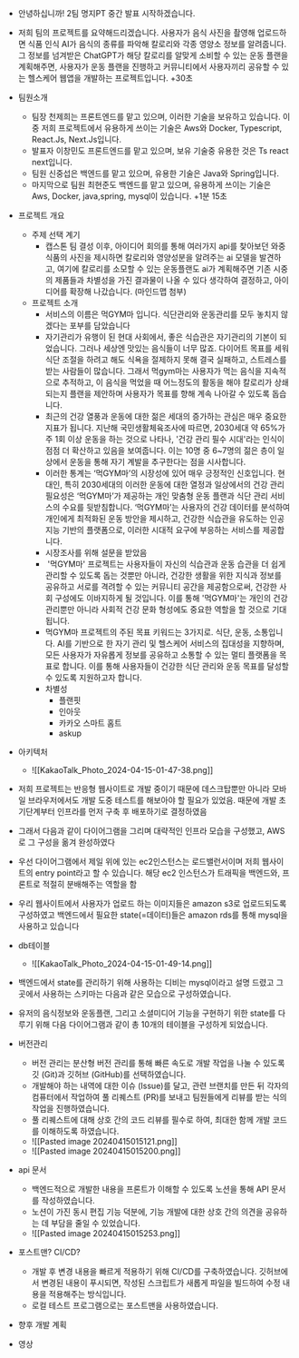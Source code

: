 - 안녕하십니까! 2팀 명지PT 중간 발표 시작하겠습니다.
- 저희 팀의 프로젝트를 요약해드리겠습니다. 사용자가 음식 사진을 촬영해 업로드하면 식품 인식 AI가 음식의 종류를 파악해 칼로리와 각종 영양소 정보를 알려줍니다. 그 정보를 넘겨받은 ChatGPT가 해당 칼로리를 알맞게 소비할 수 있는 운동 플랜을 계획해주면, 사용자가 운동 플랜을 진행하고 커뮤니티에서 사용자끼리 공유할 수 있는 헬스케어 웹앱을 개발하는 프로젝트입니다.
+30초
- 팀원소개
	- 팀장 천제희는 프론트엔드를 맡고 있으며, 이러한 기술을 보유하고 있습니다. 이 중 저희 프로젝트에서 유용하게 쓰이는 기술은 Aws와 Docker,  Typescript, React.Js, Next.Js입니다.
	- 발표자 이창민도 프론트엔드를 맡고 있으며, 보유 기술중 유용한 것은 Ts react next입니다.
	- 팀원 신중섭은 백엔드를 맡고 있으며, 유용한 기술은 Java와 Spring입니다.
	- 마지막으로 팀원 최현준도 백엔드를 맡고 있으며, 유용하게 쓰이는 기술은 Aws, Docker, java,spring, mysql이 있습니다.
+1분 15초
- 프로젝트 개요
	- 주제 선택 계기
		- 캡스톤 팀 결성 이후, 아이디어 회의를 통해 여러가지 api를 찾아보던 와중 식품의 사진을 제시하면 칼로리와 영양성분을 알려주는 ai 모델을 발견하고, 여기에 칼로리를 소모할 수 있는 운동플랜도 ai가 계획해주면 기존 시중의 제품들과 차별성을 가진 결과물이 나올 수 있다 생각하여 결정하고, 아이디어를 확장해 나갔습니다. (마인드맵 첨부)
	- 프로젝트 소개
		- 서비스의 이름은 먹GYM마 입니다. 식단관리와 운동관리를 모두 놓치지 않겠다는 포부를 담았습니다
		- 자기관리가 유행이 된 현대 사회에서, 좋은 식습관은 자기관리의 기본이 되었습니다. 그러나 세상엔 맛있는 음식들이 너무 많죠. 다이어트 목표를 세워 식단 조절을 하려고 해도 식욕을 절제하지 못해 결국 실패하고, 스트레스를 받는 사람들이 많습니다. 그래서 먹gym마는 사용자가 먹는 음식을 지속적으로 추적하고, 이 음식을 먹었을 때 어느정도의 활동을 해야 칼로리가 상쇄되는지 플랜을 제안하며 사용자가 목표를 향해 계속 나아갈 수 있도록 돕습니다.
		- 최근의 건강 열풍과 운동에 대한 젊은 세대의 증가하는 관심은 매우 중요한 지표가 됩니다. 지난해 국민생활체육조사에 따르면, 2030세대 약 65%가 주 1회 이상 운동을 하는 것으로 나타나, '건강 관리 필수 시대'라는 인식이 점점 더 확산하고 있음을 보여줍니다. 이는 10명 중 6~7명의 젊은 층이 일상에서 운동을 통해 자기 계발을 추구한다는 점을 시사합니다.
		- 이러한 통계는 ‘먹GYM마’의 시장성에 있어 매우 긍정적인 신호입니다. 현대인, 특히 2030세대의 이러한 운동에 대한 열정과 일상에서의 건강 관리 필요성은 ‘먹GYM마’가 제공하는 개인 맞춤형 운동 플랜과 식단 관리 서비스의 수요를 뒷받침합니다. ‘먹GYM마’는 사용자의 건강 데이터를 분석하여 개인에게 최적화된 운동 방안을 제시하고, 건강한 식습관을 유도하는 인공지능 기반의 플랫폼으로, 이러한 시대적 요구에 부응하는 서비스를 제공합니다.
		- 시장조사를 위해 설문을 받았음
		-  '먹GYM마' 프로젝트는 사용자들이 자신의 식습관과 운동 습관을 더 쉽게 관리할 수 있도록 돕는 것뿐만 아니라, 건강한 생활을 위한 지식과 정보를 공유하고 서로를 격려할 수 있는 커뮤니티 공간을 제공함으로써, 건강한 사회 구성에도 이바지하게 될 것입니다. 이를 통해 '먹GYM마'는 개인의 건강 관리뿐만 아니라 사회적 건강 문화 형성에도 중요한 역할을 할 것으로 기대됩니다.
		- 먹GYM마 프로젝트의 주된 목표 키워드는 3가지로. 식단, 운동, 소통입니다. AI를 기반으로 한 자기 관리 및 헬스케어 서비스의 집대성을 지향하며, 모든 사용자가 자유롭게 정보를 공유하고 소통할 수 있는 멀티 플랫폼을 목표로 합니다. 이를 통해 사용자들이 건강한 식단 관리와 운동 목표를 달성할 수 있도록 지원하고자 합니다.
		- 차별성
			- 플랜핏
			- 인아웃
			- 카카오 스마트 홈트
			- askup
- 아키텍처
	- ![[KakaoTalk_Photo_2024-04-15-01-47-38.png]]
- 저희 프로젝트는 반응형 웹사이트로 개발 중이기 때문에 데스크탑뿐만 아니라 모바일 브라우저에서도 개발 도중 테스트를 해보아야 할 필요가 있었음. 때문에 개발 초기단계부터 인프라를 먼저 구축 후 배포하기로 결정하였음
- 그래서 다음과 같이 다이어그램을 그리며 대략적인 인프라 모습을 구성했고, AWS로 그 구성을 옮겨 완성하였다
- 우선 다이어그램에서 제일 위에 있는 ec2인스턴스는 로드밸런서이며 저희 웹사이트의 entry point라고 할 수 있습니다. 해당 ec2 인스턴스가 트래픽을 백엔드와, 프론트로 적절히 분배해주는 역할을 함
- 우리 웹사이트에서 사용자가 업로드 하는 이미지들은 amazon s3로 업로드되도록 구성하였고 백엔드에서 필요한 state(=데이터)들은 amazon rds를 통해 mysql을 사용하고 있습니다

- db테이블
	- ![[KakaoTalk_Photo_2024-04-15-01-49-14.png]]
- 백엔드에서 state를 관리하기 위해 사용하는 디비는 mysql이라고 설명 드렸고 그곳에서 사용하는 스키마는 다음과 같은 모습으로 구성하였습니다.
- 유저의 음식정보와 운동플랜, 그리고 소셜미디어 기능을 구현하기 위한 state를 다루기 위해 다음 다이어그램과 같이 총 10개의 테이블을 구성하게 되었습니다.

- 버전관리
	- 버전 관리는 분산형 버전 관리를 통해 빠른 속도로 개발 작업을 나눌 수 있도록 깃 (Git)과 깃허브 (GitHub)를 선택하였습니다.
    - 개발해야 하는 내역에 대한 이슈 (Issue)를 달고, 관련 브랜치를 만든 뒤 각자의 컴퓨터에서 작업하여 풀 리퀘스트 (PR)를 보내고 팀원들에게 리뷰를 받는 식의 작업을 진행하였습니다.
    - 풀 리퀘스트에 대해 상호 간의 코드 리뷰를 필수로 하여, 최대한 함께 개발 코드를 이해하도록 하였습니다.
	- ![[Pasted image 20240415015121.png]]
	- ![[Pasted image 20240415015200.png]]
- api 문서
	- 백엔드적으로 개발한 내용을 프론트가 이해할 수 있도록 노션을 통해 API 문서를 작성하였습니다.
    - 노션이 가진 동시 편집 기능 덕분에, 기능 개발에 대한 상호 간의 의견을 공유하는 데 부담을 줄일 수 있었습니다.
	- ![[Pasted image 20240415015253.png]]
- 포스트맨? CI/CD?
  - 개발 후 변경 내용을 빠르게 적용하기 위해 CI/CD를 구축하였습니다. 깃허브에서 변경된 내용이 푸시되면, 작성된 스크립트가 새롭게 파일을 빌드하여 수정 내용을 적용해주는 방식입니다.
  - 로컬 테스트 프로그램으로는 포스트맨을 사용하였습니다.
- 향후 개발 계획
- 영상
